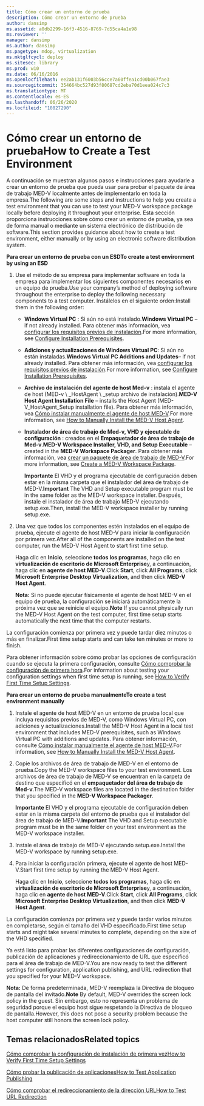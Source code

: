 ```yaml
---
title: Cómo crear un entorno de prueba
description: Cómo crear un entorno de prueba
author: dansimp
ms.assetid: a0db2299-16f3-4516-8769-7d55ca4a1e98
ms.reviewer: ''
manager: dansimp
ms.author: dansimp
ms.pagetype: mdop, virtualization
ms.mktglfcycl: deploy
ms.sitesec: library
ms.prod: w10
ms.date: 06/16/2016
ms.openlocfilehash: ee2ab131f6003b56cce7a60ffea1cd00b067fae3
ms.sourcegitcommit: 354664bc527d93f80687cd2eba70d1eea024c7c3
ms.translationtype: MT
ms.contentlocale: es-ES
ms.lasthandoff: 06/26/2020
ms.locfileid: "10827290"
---
```

# <span data-ttu-id="c0702-103">Cómo crear un entorno de prueba</span><span class="sxs-lookup"><span data-stu-id="c0702-103">How to Create a Test Environment</span></span>


<span data-ttu-id="c0702-104">A continuación se muestran algunos pasos e instrucciones para ayudarle a crear un entorno de prueba que pueda usar para probar el paquete de área de trabajo MED-V localmente antes de implementarlo en toda la empresa.</span><span class="sxs-lookup"><span data-stu-id="c0702-104">The following are some steps and instructions to help you create a test environment that you can use to test your MED-V workspace package locally before deploying it throughout your enterprise.</span></span> <span data-ttu-id="c0702-105">Esta sección proporciona instrucciones sobre cómo crear un entorno de prueba, ya sea de forma manual o mediante un sistema electrónico de distribución de software.</span><span class="sxs-lookup"><span data-stu-id="c0702-105">This section provides guidance about how to create a test environment, either manually or by using an electronic software distribution system.</span></span>

**<span data-ttu-id="c0702-106">Para crear un entorno de prueba con un ESD</span><span class="sxs-lookup"><span data-stu-id="c0702-106">To create a test environment by using an ESD</span></span>**

1.  <span data-ttu-id="c0702-107">Use el método de su empresa para implementar software en toda la empresa para implementar los siguientes componentes necesarios en un equipo de prueba.</span><span class="sxs-lookup"><span data-stu-id="c0702-107">Use your company’s method of deploying software throughout the enterprise to deploy the following necessary components to a test computer.</span></span> <span data-ttu-id="c0702-108">Instálelos en el siguiente orden:</span><span class="sxs-lookup"><span data-stu-id="c0702-108">Install them in the following order:</span></span>

    -   <span data-ttu-id="c0702-109">**Windows Virtual PC** : Si aún no está instalado.</span><span class="sxs-lookup"><span data-stu-id="c0702-109">**Windows Virtual PC** – if not already installed.</span></span> <span data-ttu-id="c0702-110">Para obtener más información, vea [configurar los requisitos previos de instalación](configure-installation-prerequisites.md).</span><span class="sxs-lookup"><span data-stu-id="c0702-110">For more information, see [Configure Installation Prerequisites](configure-installation-prerequisites.md).</span></span>

    -   <span data-ttu-id="c0702-111">**Adiciones y actualizaciones de Windows Virtual PC**: Si aún no están instaladas.</span><span class="sxs-lookup"><span data-stu-id="c0702-111">**Windows Virtual PC Additions and Updates**– if not already installed.</span></span> <span data-ttu-id="c0702-112">Para obtener más información, vea [configurar los requisitos previos de instalación](configure-installation-prerequisites.md).</span><span class="sxs-lookup"><span data-stu-id="c0702-112">For more information, see [Configure Installation Prerequisites](configure-installation-prerequisites.md).</span></span>

    -   <span data-ttu-id="c0702-113">**Archivo de instalación del agente de host Med-v** : instala el agente de host (MED-v \ _HostAgent \ _setup archivo de instalación).</span><span class="sxs-lookup"><span data-stu-id="c0702-113">**MED-V Host Agent Installation File** – installs the Host Agent (MED-V\_HostAgent\_Setup installation file).</span></span> <span data-ttu-id="c0702-114">Para obtener más información, vea [Cómo instalar manualmente el agente de host MED-V](how-to-manually-install-the-med-v-host-agent.md).</span><span class="sxs-lookup"><span data-stu-id="c0702-114">For more information, see [How to Manually Install the MED-V Host Agent](how-to-manually-install-the-med-v-host-agent.md).</span></span>

    -   <span data-ttu-id="c0702-115">**Instalador de área de trabajo de Med-v, VHD y ejecutable de configuración** : creados en el **Empaquetador de área de trabajo de Med-v**.</span><span class="sxs-lookup"><span data-stu-id="c0702-115">**MED-V Workspace Installer, VHD, and Setup Executable** – created in the **MED-V Workspace Packager**.</span></span> <span data-ttu-id="c0702-116">Para obtener más información, vea [crear un paquete de área de trabajo de MED-V](create-a-med-v-workspace-package.md).</span><span class="sxs-lookup"><span data-stu-id="c0702-116">For more information, see [Create a MED-V Workspace Package](create-a-med-v-workspace-package.md).</span></span>

        <span data-ttu-id="c0702-117">**Importante**  El VHD y el programa ejecutable de configuración deben estar en la misma carpeta que el instalador del área de trabajo de MED-V.</span><span class="sxs-lookup"><span data-stu-id="c0702-117">**Important** The VHD and Setup executable program must be in the same folder as the MED-V workspace installer.</span></span> <span data-ttu-id="c0702-118">Después, instale el instalador de área de trabajo MED-V ejecutando setup.exe.</span><span class="sxs-lookup"><span data-stu-id="c0702-118">Then, install the MED-V workspace installer by running setup.exe.</span></span>

         

2.  <span data-ttu-id="c0702-119">Una vez que todos los componentes estén instalados en el equipo de prueba, ejecute el agente de host MED-V para iniciar la configuración por primera vez.</span><span class="sxs-lookup"><span data-stu-id="c0702-119">After all of the components are installed on the test computer, run the MED-V Host Agent to start first time setup.</span></span>

    <span data-ttu-id="c0702-120">Haga clic en **Inicio**, seleccione **todos los programas**, haga clic en **virtualización de escritorio de Microsoft Enterprise**y, a continuación, haga clic en **agente de host MED-V**.</span><span class="sxs-lookup"><span data-stu-id="c0702-120">Click **Start**, click **All Programs**, click **Microsoft Enterprise Desktop Virtualization**, and then click **MED-V Host Agent**.</span></span>

    <span data-ttu-id="c0702-121">**Nota:**  Si no puede ejecutar físicamente el agente de host MED-V en el equipo de prueba, la configuración se iniciará automáticamente la próxima vez que se reinicie el equipo.</span><span class="sxs-lookup"><span data-stu-id="c0702-121">**Note** If you cannot physically run the MED-V Host Agent on the test computer, first time setup starts automatically the next time that the computer restarts.</span></span>

     

<span data-ttu-id="c0702-122">La configuración comienza por primera vez y puede tardar diez minutos o más en finalizar.</span><span class="sxs-lookup"><span data-stu-id="c0702-122">First time setup starts and can take ten minutes or more to finish.</span></span>

<span data-ttu-id="c0702-123">Para obtener información sobre cómo probar las opciones de configuración cuando se ejecuta la primera configuración, consulte [Cómo comprobar la configuración de primera hora](how-to-verify-first-time-setup-settings.md).</span><span class="sxs-lookup"><span data-stu-id="c0702-123">For information about testing your configuration settings when first time setup is running, see [How to Verify First Time Setup Settings](how-to-verify-first-time-setup-settings.md).</span></span>

**<span data-ttu-id="c0702-124">Para crear un entorno de prueba manualmente</span><span class="sxs-lookup"><span data-stu-id="c0702-124">To create a test environment manually</span></span>**

1.  <span data-ttu-id="c0702-125">Instale el agente de host MED-V en un entorno de prueba local que incluya requisitos previos de MED-V, como Windows Virtual PC, con adiciones y actualizaciones.</span><span class="sxs-lookup"><span data-stu-id="c0702-125">Install the MED-V Host Agent in a local test environment that includes MED-V prerequisites, such as Windows Virtual PC with additions and updates.</span></span> <span data-ttu-id="c0702-126">Para obtener información, consulte [Cómo instalar manualmente el agente de host MED-V](how-to-manually-install-the-med-v-host-agent.md).</span><span class="sxs-lookup"><span data-stu-id="c0702-126">For information, see [How to Manually Install the MED-V Host Agent](how-to-manually-install-the-med-v-host-agent.md).</span></span>

2.  <span data-ttu-id="c0702-127">Copie los archivos de área de trabajo de MED-V en el entorno de prueba.</span><span class="sxs-lookup"><span data-stu-id="c0702-127">Copy the MED-V workspace files to your test environment.</span></span> <span data-ttu-id="c0702-128">Los archivos de área de trabajo de MED-V se encuentran en la carpeta de destino que especificó en el **empaquetador del área de trabajo de Med-v**.</span><span class="sxs-lookup"><span data-stu-id="c0702-128">The MED-V workspace files are located in the destination folder that you specified in the **MED-V Workspace Packager**.</span></span>

    <span data-ttu-id="c0702-129">**Importante**  El VHD y el programa ejecutable de configuración deben estar en la misma carpeta del entorno de prueba que el instalador del área de trabajo de MED-V.</span><span class="sxs-lookup"><span data-stu-id="c0702-129">**Important** The VHD and Setup executable program must be in the same folder on your test environment as the MED-V workspace installer.</span></span>

     

3.  <span data-ttu-id="c0702-130">Instale el área de trabajo de MED-V ejecutando setup.exe.</span><span class="sxs-lookup"><span data-stu-id="c0702-130">Install the MED-V workspace by running setup.exe.</span></span>

4.  <span data-ttu-id="c0702-131">Para iniciar la configuración primera, ejecute el agente de host MED-V.</span><span class="sxs-lookup"><span data-stu-id="c0702-131">Start first time setup by running the MED-V Host Agent.</span></span>

    <span data-ttu-id="c0702-132">Haga clic en **Inicio**, seleccione **todos los programas**, haga clic en **virtualización de escritorio de Microsoft Enterprise**y, a continuación, haga clic en **agente de host MED-V**.</span><span class="sxs-lookup"><span data-stu-id="c0702-132">Click **Start**, click **All Programs**, click **Microsoft Enterprise Desktop Virtualization**, and then click **MED-V Host Agent**.</span></span>

<span data-ttu-id="c0702-133">La configuración comienza por primera vez y puede tardar varios minutos en completarse, según el tamaño del VHD especificado.</span><span class="sxs-lookup"><span data-stu-id="c0702-133">First time setup starts and might take several minutes to complete, depending on the size of the VHD specified.</span></span>

<span data-ttu-id="c0702-134">Ya está listo para probar las diferentes configuraciones de configuración, publicación de aplicaciones y redireccionamiento de URL que especificó para el área de trabajo de MED-V.</span><span class="sxs-lookup"><span data-stu-id="c0702-134">You are now ready to test the different settings for configuration, application publishing, and URL redirection that you specified for your MED-V workspace.</span></span>

<span data-ttu-id="c0702-135">**Nota:**  De forma predeterminada, MED-V reemplaza la Directiva de bloqueo de pantalla del invitado.</span><span class="sxs-lookup"><span data-stu-id="c0702-135">**Note** By default, MED-V overrides the screen lock policy in the guest.</span></span> <span data-ttu-id="c0702-136">Sin embargo, esto no representa un problema de seguridad porque el equipo host sigue respetando la Directiva de bloqueo de pantalla.</span><span class="sxs-lookup"><span data-stu-id="c0702-136">However, this does not pose a security problem because the host computer still honors the screen lock policy.</span></span>

 

## <span data-ttu-id="c0702-137">Temas relacionados</span><span class="sxs-lookup"><span data-stu-id="c0702-137">Related topics</span></span>


[<span data-ttu-id="c0702-138">Cómo comprobar la configuración de instalación de primera vez</span><span class="sxs-lookup"><span data-stu-id="c0702-138">How to Verify First Time Setup Settings</span></span>](how-to-verify-first-time-setup-settings.md)

[<span data-ttu-id="c0702-139">Cómo probar la publicación de aplicaciones</span><span class="sxs-lookup"><span data-stu-id="c0702-139">How to Test Application Publishing</span></span>](how-to-test-application-publishing.md)

[<span data-ttu-id="c0702-140">Cómo comprobar el redireccionamiento de la dirección URL</span><span class="sxs-lookup"><span data-stu-id="c0702-140">How to Test URL Redirection</span></span>](how-to-test-url-redirection.md)

 

 






